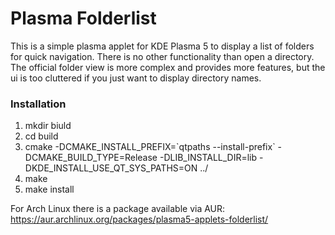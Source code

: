 # Plasma Folderlist

This is a simple plasma applet for KDE Plasma 5 to display a list of folders for quick navigation. There is no other functionality than open a directory. The official folder view is more complex and provides more features, but the ui is too cluttered if you just want to display directory names.

### Installation
1. mkdir biuld
2. cd build
3. cmake -DCMAKE_INSTALL_PREFIX=\`qtpaths --install-prefix\` -DCMAKE_BUILD_TYPE=Release -DLIB_INSTALL_DIR=lib -DKDE_INSTALL_USE_QT_SYS_PATHS=ON ../
4. make
5. make install

For Arch Linux there is a package available via AUR: https://aur.archlinux.org/packages/plasma5-applets-folderlist/
